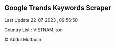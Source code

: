 

## Google Trends Keywords Scraper 
 
Last Update 22-07-2023 , 09:56:50

Country List :
VIETNAM.json



© Abdul Muttaqin 
